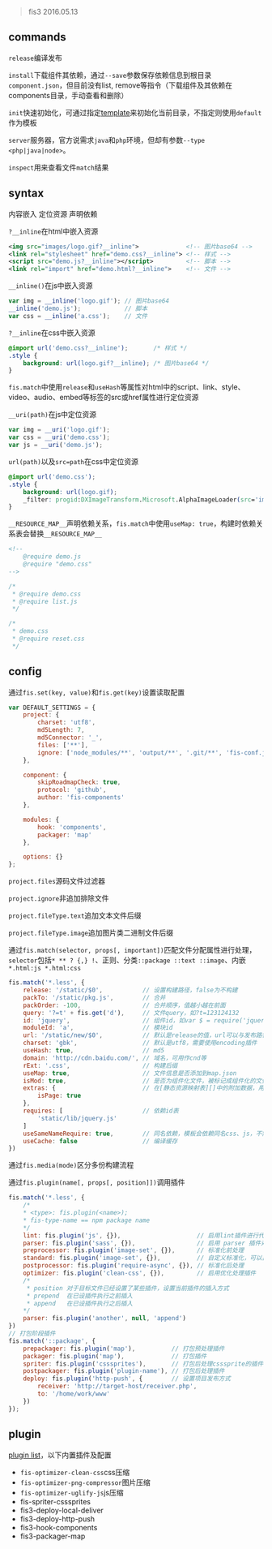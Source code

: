 
> fis3 2016.05.13

## commands

`release`编译发布

`install`下载组件其依赖，通过`--save`参数保存依赖信息到根目录`component.json`，但目前没有list, remove等指令（下载组件及其依赖在components目录，手动查看和删除）

`init`快速初始化，可通过指定[template](https://github.com/fis-scaffold)来初始化当前目录，不指定则使用`default`作为模板

`server`服务器，官方说需求`java`和`php`环境，但却有参数`--type <php|java|node>`。

`inspect`用来查看文件`match`结果

## syntax

内容嵌入 定位资源 声明依赖

`?__inline`在html中嵌入资源

```xml
<img src="images/logo.gif?__inline">             <!-- 图片base64 -->
<link rel="stylesheet" href="demo.css?__inline"> <!-- 样式 -->
<script src="demo.js?__inline"></script>         <!-- 脚本 -->
<link rel="import" href="demo.html?__inline">    <!-- 文件 -->
```

`__inline()`在js中嵌入资源

```js
var img = __inline('logo.gif'); // 图片base64
__inline('demo.js');            // 脚本
var css = __inline('a.css');    // 文件
```

`?__inline`在css中嵌入资源

```css
@import url('demo.css?__inline');       /* 样式 */
.style {
    background: url(logo.gif?__inline); /* 图片base64 */
}
```

`fis.match`中使用`release`和`useHash`等属性对html中的script、link、style、video、audio、embed等标签的src或href属性进行定位资源

`__uri(path)`在js中定位资源

```js
var img = __uri('logo.gif'); 
var css = __uri('demo.css');
var js = __uri('demo.js');
```
`url(path)`以及`src=path`在css中定位资源

```css
@import url('demo.css');
.style {
    background: url(logo.gif);
    _filter: progid:DXImageTransform.Microsoft.AlphaImageLoader(src='images/body-bg.png');
}
```

`__RESOURCE_MAP__`声明依赖关系，`fis.match`中使用`useMap: true`，构建时依赖关系表会替换`__RESOURCE_MAP__`

```xml
<!--
    @require demo.js
    @require "demo.css"
-->
```

```js
/*
 * @require demo.css
 * @require list.js
 */
```

```css
/*
 * demo.css
 * @require reset.css
 */
```

## config

通过`fis.set(key, value)`和`fis.get(key)`设置读取配置

```js
var DEFAULT_SETTINGS = {
    project: {
        charset: 'utf8',
        md5Length: 7,
        md5Connector: '_',
        files: ['**'],
        ignore: ['node_modules/**', 'output/**', '.git/**', 'fis-conf.js']
    },

    component: {
        skipRoadmapCheck: true,
        protocol: 'github',
        author: 'fis-components'
    },

    modules: {
        hook: 'components',
        packager: 'map'
    },

    options: {}
};
```

`project.files`源码文件过滤器

`project.ignore`非追加排除文件

`project.fileType.text`追加文本文件后缀

`project.fileType.image`追加图片类二进制文件后缀

通过`fis.match(selector, props[, important])`匹配文件分配属性进行处理，`selector`包括`* ** ? {,} !`、正则、分类`::package ::text ::image`、内嵌`*.html:js *.html:css`

```js
fis.match('*.less', {
    release: '/static/$0',           // 设置构建路径，false为不构建
    packTo: '/static/pkg.js',        // 合并
    packOrder: -100,                 // 合并顺序，值越小越在前面
    query: '?=t' + fis.get('d'),     // 文件query，如?t=123124132
    id: 'jquery',                    // 组件id，如var $ = require('jquery');，类似seajs的alias
    moduleId: 'a',                   // 模块id
    url: '/static/new/$0',           // 默认是release的值，url可以与发布路径release不一致
    charset: 'gbk',                  // 默认是utf8，需要使用encoding插件
    useHash: true,                   // md5
    domain: 'http://cdn.baidu.com/', // 域名，可用作cnd等
    rExt: '.css',                    // 构建后缀
    useMap: true,                    // 文件信息是否添加到map.json
    isMod: true,                     // 是否为组件化文件，被标记成组件化的文件会入map.json表。并且会对js文件进行组件化包装
    extras: {                        // 在[静态资源映射表][]中的附加数据，用于扩展[静态资源映射表][]表的功能！不知道在说什么
        isPage: true
    },
    requires: [                      // 依赖id表
        'static/lib/jquery.js'
    ]
    useSameNameRequire: true,        // 同名依赖，模板会依赖同名css、js，不需要显式引用
    useCache: false                  // 编译缓存
})
```

通过`fis.media(mode)`区分多份构建流程

通过`fis.plugin(name[, props[, position]])`调用插件

```js
fis.match('*.less', {
    /*
    * <type>: fis.plugin(<name>);
    * fis-type-name == npm package name
    */
    lint: fis.plugin('js', {}),                     // 启用lint插件进行代码检查
    parser: fis.plugin('sass', {}),                 // 启用 parser 插件对文件进行处理
    preprocessor: fis.plugin('image-set', {}),      // 标准化前处理
    standard: fis.plugin('image-set', {}),          // 自定义标准化，可以自定义 uri、embed、require 等三种能力，可自定义三种语言能力的语法
    postprocessor: fis.plugin('require-async', {}), // 标准化后处理
    optimizer: fis.plugin('clean-css', {}),         // 启用优化处理插件
    /*
     * position 对于目标文件已经设置了某些插件，设置当前插件的插入方式
     * prepend  在已设插件执行之前插入
     * append   在已设插件执行之后插入
    */
    parser: fis.plugin('another', null, 'append')
})
// 打包阶段插件
fis.match('::package', {
    prepackager: fis.plugin('map'),          // 打包预处理插件
    packager: fis.plugin('map'),             // 打包插件
    spriter: fis.plugin('csssprites'),       // 打包后处理csssprite的插件
    postpackager: fis.plugin('plugin-name'), // 打包后处理插件
    deploy: fis.plugin('http-push', {        // 设置项目发布方式
        receiver: 'http://target-host/receiver.php',
        to: '/home/work/www'
    })
});
```
## plugin

[plugin list](http://fis.baidu.com/fis3/plugins.html)，以下内置插件及配置

- `fis-optimizer-clean-css`css压缩
- `fis-optimizer-png-compressor`图片压缩
- `fis-optimizer-uglify-js`js压缩
- fis-spriter-csssprites
- fis3-deploy-local-deliver
- fis3-deploy-http-push
- fis3-hook-components
- fis3-packager-map
